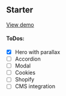 ## Starter

[View demo](http://swish-chi.vercel.app)

#### ToDos:
- [x] Hero with parallax
- [ ] Accordion
- [ ] Modal
- [ ] Cookies
- [ ] Shopify
- [ ] CMS integration